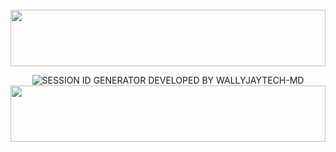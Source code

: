 <br>
<img src="https://i.imgur.com/dBaSKWF.gif" height="90" width="100%">
<p align="center">
<img alt='SESSION ID GENERATOR DEVELOPED BY WALLYJAYTECH-MD' src='https://img.shields.io/badge/SESSION ID GENERATOR DEVELOPED BY WALLYJAYTECH-MD-200?style=for-the-badge&logo=scan&logoColor=cyan&labelColor=black&color=cyan'/></a>

<img src="https://i.imgur.com/dBaSKWF.gif" height="90" width="100%">
